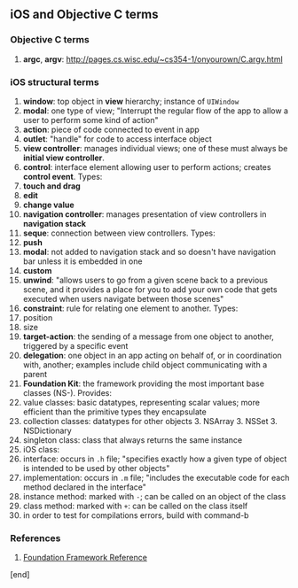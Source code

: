 ## iOS and Objective C terms

### Objective C terms

 1. **argc**, **argv**: http://pages.cs.wisc.edu/~cs354-1/onyourown/C.argv.html

### iOS structural terms

 1. **window**: top object in **view** hierarchy; instance of `UIWindow`
 1. **modal**: one type of view; "Interrupt the regular flow of the app to allow a user to perform some kind of action"
 1. **action**: piece of code connected to event in app
 1. **outlet**: "handle" for code to access interface object
 1. **view controller**: manages individual views; one of these must always be **initial view controller**.
 1. **control**: interface element allowing user to perform actions; creates **control event**. Types:
   2. **touch and drag**
   2. **edit**
   2. **change value**
 1. **navigation controller**: manages presentation of view controllers in **navigation stack**
 1. **seque**: connection between view controllers. Types:
   2. **push**
   2. **modal**: not added to navigation stack and so doesn't have navigation bar unless it is embedded in one
   2. **custom**
   2. **unwind**: "allows users to go from a given scene back to a previous scene, and it provides a place for you to add your own code that gets executed when users navigate between those scenes"
 1. **constraint**: rule for relating one element to another. Types:
   2. position
   2. size
 1. **target-action**: the sending of a message from one object to another, triggered by a specific event
 1. **delegation**: one object in an app acting on behalf of, or in coordination with, another; examples include child object communicating with a parent
 1. **Foundation Kit**: the framework providing the most important base classes (NS-). Provides:
   2. value classes: basic datatypes, representing scalar values; more efficient than the primitive types they encapsulate
   2. collection classes: datatypes for other objects
     3. NSArray
     3. NSSet
     3. NSDictionary
 1. singleton class: class that always returns the same instance
 1. iOS class:
   2. interface: occurs in `.h` file; "specifies exactly how a given type of object is intended to be used by other objects"
   2. implementation: occurs in `.m` file; "includes the executable code for each method declared in the interface"
 1. instance method: marked with `-`; can be called on an object of the class
 1. class method: marked with `+`: can be called on the class itself
 1. in order to test for compilations errors, build with command-b
 
### References

 1. [Foundation Framework Reference](https://developer.apple.com/library/ios/documentation/cocoa/reference/foundation/ObjC_classic/FoundationObjC.pdf)

[end]

